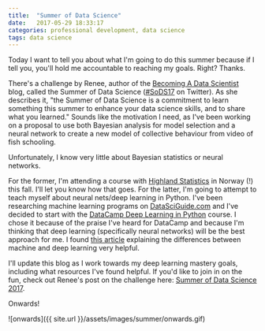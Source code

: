 ```yaml
---
title:  "Summer of Data Science"
date:   2017-05-29 18:33:17
categories: professional development, data science
tags: data science
---
```


Today I want to tell you about what I'm going to do this summer because if I tell you, you'll hold me accountable to reaching my goals. Right? Thanks.

There's a challenge by Renee, author of the [Becoming A Data Scientist][BDS] blog, called the Summer of Data Science ([#SoDS17][#SoDS17] on Twitter). As she describes it, "the Summer of Data Science is a commitment to learn something this summer to enhance your data science skills, and to share what you learned." Sounds like the motivation I need, as I've been working on a proposal to use both Bayesian analysis for model selection and a neural network to create a new model of collective behaviour from video of fish schooling.

Unfortunately, I know very little about Bayesian statistics or neural networks. 

For the former, I'm attending a course with [Highland Statistics][stats] in Norway (!) this fall. I'll let you know how that goes. For the latter, I'm going to attempt to teach myself about neural nets/deep learning in Python. I've been researching machine learning programs on [DataSciGuide.com] and I've decided to start with the [DataCamp Deep Learning in Python][datacamp] course. I chose it because of the praise I've heard for DataCamp and because I'm thinking that deep learning (specifically neural networks) will be the best approach for me. I found [this article] explaining the differences between machine and deep learning very helpful.

I'll update this blog as I work towards my deep learning mastery goals, including what resources I've found helpful. If you'd like to join in on the fun, check out Renee's post on the challenge here: [Summer of Data Science 2017].

Onwards!

![onwards]({{ site.url }}/assets/images/summer/onwards.gif)


[BDS]: https://www.becomingadatascientist.com
[#SoDS17]: https://twitter.com/search?q=%23SoDS17&src=tyah&lang=en
[stats]: http://www.highstat.com/index.html
[DataSciGuide.com]: http://www.datasciguide.com/
[datacamp]: https://www.datacamp.com/courses/deep-learning-in-python
[this article]: https://blogs.nvidia.com/blog/2016/07/29/whats-difference-artificial-intelligence-machine-learning-deep-learning-ai/
[Summer of Data Science 2017]: https://www.becomingadatascientist.com/2017/05/29/summer-of-data-science-2017/
